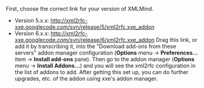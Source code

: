 First, choose the correct link for your version of XMLMind.
  * Version 5.x.x: http://xml2rfc-xxe.googlecode.com/svn/release/5/xml2rfc.xxe_addon
  * Version 6.x.x: http://xml2rfc-xxe.googlecode.com/svn/release/6/xml2rfc.xxe_addon
Drag this link, or add it by transcribing it, into the "Download add-ons from these servers" addon manager configuration (**Options** menu -> **Preferences...** item -> **Install add-ons** pane). Then go to the addon manager (**Options** menu -> **Install Addons...**) and you will see the xml2rfc configuration in the list of addons to add. After getting this set up, you can do further upgrades, etc. of the addon using xxe's addon manager.